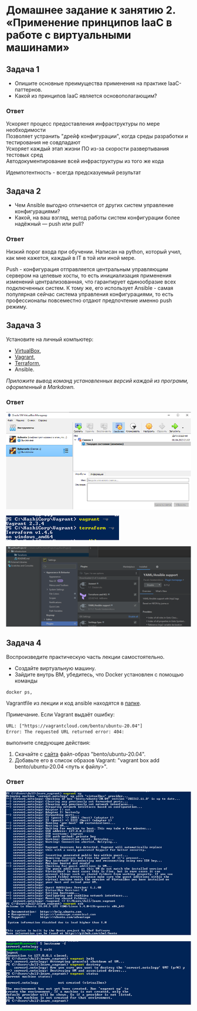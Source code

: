 
# Домашнее задание к занятию 2. «Применение принципов IaaC в работе с виртуальными машинами»


## Задача 1

- Опишите основные преимущества применения на практике IaaC-паттернов.
- Какой из принципов IaaC является основополагающим?

### Ответ

Ускоряет процесс предоставления инфраструктуры по мере необходимости  
Позволяет устранить "дрейф конфигурации", когда среды разработки и тестирования не совдпадают  
Ускоряет каждый этап жизни ПО из-за скорости развертывания тестовых сред  
Автодокументирование всей инфраструктуры из того же кода   
  
Идемпотентность - всегда предсказуемый результат  

## Задача 2

- Чем Ansible выгодно отличается от других систем управление конфигурациями?
- Какой, на ваш взгляд, метод работы систем конфигурации более надёжный — push или pull?

### Ответ

Низкий порог входа при обучении. Написан на python, который учил, как мне кажется, каждый в IT в той или иной мере.   
  
Push  - конфигурация отправляется центральным управляющим сервером на целевые хосты, то есть инициализация применения изменений централизованная, что гарантирует единообразие всех подключенных систем. К тому же, его использует Ansible - самая популярная сейчас система управления конфигурациями, то есть профессионалы повсеместно отдают предпочтение именно push режиму.


## Задача 3

Установите на личный компьютер:

- [VirtualBox](https://www.virtualbox.org/),
- [Vagrant](https://github.com/netology-code/devops-materials),
- [Terraform](https://github.com/netology-code/devops-materials/blob/master/README.md),
- Ansible.

*Приложите вывод команд установленных версий каждой из программ, оформленный в Markdown.*

### Ответ

![Скрин](https://github.com/Jlljully/Virt_2/blob/main/Screenshot_1.png "1")  
  
![Скрин](https://github.com/Jlljully/Virt_2/blob/main/Screenshot_2.png "2")  

![Скрин](https://github.com/Jlljully/Virt_2/blob/main/Screenshot_3.png "3")  

## Задача 4 

Воспроизведите практическую часть лекции самостоятельно.

- Создайте виртуальную машину.
- Зайдите внутрь ВМ, убедитесь, что Docker установлен с помощью команды
```
docker ps,
```
Vagrantfile из лекции и код ansible находятся в [папке](https://github.com/netology-code/virt-homeworks/tree/virt-11/05-virt-02-iaac/src).

Примечание. Если Vagrant выдаёт ошибку:
```
URL: ["https://vagrantcloud.com/bento/ubuntu-20.04"]     
Error: The requested URL returned error: 404:
```

выполните следующие действия:

1. Скачайте с [сайта](https://app.vagrantup.com/bento/boxes/ubuntu-20.04) файл-образ "bento/ubuntu-20.04".
2. Добавьте его в список образов Vagrant: "vagrant box add bento/ubuntu-20.04 <путь к файлу>".


### Ответ

![Скрин](https://github.com/Jlljully/Virt_2/blob/main/Screenshot_4.png "4")  

![Скрин](https://github.com/Jlljully/Virt_2/blob/main/Screenshot_5.png "5")  
